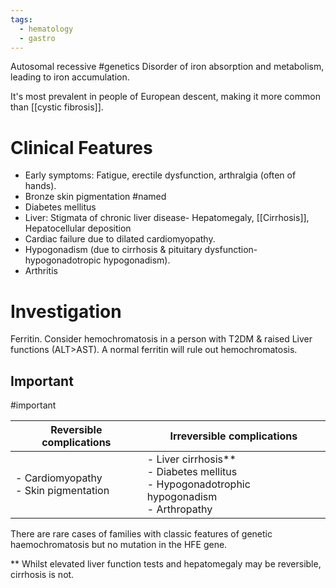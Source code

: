 ```yaml
---
tags:
  - hematology
  - gastro
---
```

Autosomal recessive #genetics 
Disorder of iron absorption and metabolism, leading to iron accumulation. 

It's most prevalent in people of European descent, making it more common than [[cystic fibrosis]].

# Clinical Features
- Early symptoms: Fatigue, erectile dysfunction, arthralgia (often of hands).
- Bronze skin pigmentation #named 
- Diabetes mellitus
- Liver: Stigmata of chronic liver disease- Hepatomegaly, [[Cirrhosis]], Hepatocellular deposition
- Cardiac failure due to dilated cardiomyopathy. 
- Hypogonadism (due to cirrhosis & pituitary dysfunction- hypogonadotropic hypogonadism).
- Arthritis

# Investigation
Ferritin.
Consider hemochromatosis in a person with T2DM & raised Liver functions (ALT>AST). A normal ferritin will rule out hemochromatosis. 
## Important
#important 

| **Reversible complications**            | **Irreversible complications**                                                                  |
| --------------------------------------- | ----------------------------------------------------------------------------------------------- |
| - Cardiomyopathy<br>- Skin pigmentation | - Liver cirrhosis**<br>- Diabetes mellitus<br>- Hypogonadotrophic hypogonadism<br>- Arthropathy |
There are rare cases of families with classic features of genetic haemochromatosis but no mutation in the HFE gene.

** Whilst elevated liver function tests and hepatomegaly may be reversible, cirrhosis is not.

